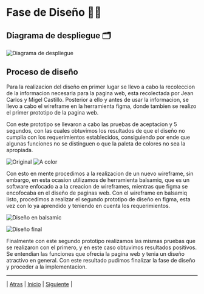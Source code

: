 # Fase de Diseño 👨‍🎨

## Diagrama de despliegue 🗂



![Diagrama de despliegue](https://user-images.githubusercontent.com/92878301/142340226-2b24d8fc-1066-4d80-9e3b-9c7020a1400d.png)

## Proceso de diseño

Para la realizacion del diseño en primer lugar se llevo a cabo la recoleccion de la informacion necesaria para la pagina web, esta recolectada por Jean Carlos y Migel Castillo. Posterior a ello y antes de usar la informacion, se llevo a cabo el wireframe en la herramienta figma, donde tambien se realizo el primer prototipo de la pagina web.

Con este prototipo se llevaron a cabo las pruebas de aceptacion y 5 segundos, con las cuales obtuvimos los resultados de que el diseño no cumplia con los requerimientos establecidos, consiguiendo por ende que algunas funciones no se distinguen o que la paleta de colores no sea la apropiada.


![Original](https://github.com/Juanca1984/Blockchain/blob/4ed749062af7483a5e9a39b9fc5c0ebb74fe150f/Documentaci%C3%B3n/Segunda%20Entrega/Imagenes/Screen%20Shot%202021-11-21%20at%2022.07.45.png)
![A color](https://github.com/Juanca1984/Blockchain/blob/4ed749062af7483a5e9a39b9fc5c0ebb74fe150f/Documentaci%C3%B3n/Segunda%20Entrega/Imagenes/Screen%20Shot%202021-11-21%20at%2022.00.53.png)

Con esto en mente procedimos a la realizacion de un nuevo wireframe, sin embargo, en esta ocasion utilizamos de herramienta balsamiq, que es un software enfocado a a la creacion de wireframes, mientras que figma se encofocaba en el diseño de paginas web.
Con el wireframe en balsamiq listo, procedimos a realizar el segundo prototipo de diseño en figma, esta vez con lo ya aprendido y teniendo en cuenta los requerimientos.

![Diseño en balsamic](https://github.com/Juanca1984/Blockchain/blob/4ed749062af7483a5e9a39b9fc5c0ebb74fe150f/Documentaci%C3%B3n/Segunda%20Entrega/Imagenes/Screen%20Shot%202021-11-21%20at%2022.11.22.png) 

![Diseño final](https://github.com/Juanca1984/Blockchain/blob/6e7d6245a9d712345a86eb5f8bb65644ee70d3c8/Documentaci%C3%B3n/Segunda%20Entrega/Imagenes/Screen%20Shot%202021-11-21%20at%2022.12.28.png) 

Finalmente con este segundo prototipo realizamos las mismas pruebas que se realizaron con el primero, y en este caso obtuvimos resultados positivos. Se entendian las funciones que ofrecia la pagina web y tenia un diseño atractivo en general. Con este resultado pudimos finalizar la fase de diseño y proceder a la implementacion.

-----------------

| [Atras]( https://github.com/Juanca1984/Blockchain/blob/main/Documentaci%C3%B3n/Tercera%20Entrega/Dise%C3%B1o.md#fase-de-dise%C3%B1o- "Atras") |
[Inicio]( https://github.com/Juanca1984/Blockchain "Inicio") |
[Siguiente]( https://github.com/Juanca1984/Blockchain/blob/main/Documentaci%C3%B3n/Tercera%20Entrega/Implementacion.md#implementacion- "Siguiente") |
